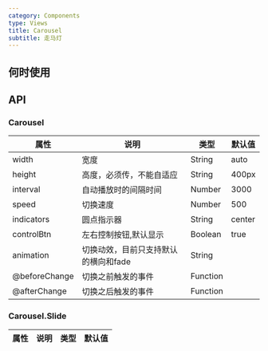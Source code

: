 ```yaml
---
category: Components
type: Views
title: Carousel
subtitle: 走马灯
---
```



## 何时使用


## API



### Carousel

属性 | 说明 | 类型 | 默认值
-----|-----|-----|------
width | 宽度 | String | auto
height | 高度，必须传，不能自适应 | String | 400px
interval | 自动播放时的间隔时间 | Number | 3000
speed | 切换速度 | Number | 500
indicators | 圆点指示器 | String | center
controlBtn | 左右控制按钮,默认显示 | Boolean | true
animation | 切换动效，目前只支持默认的横向和fade | String |
@beforeChange | 切换之前触发的事件 | Function | |
@afterChange | 切换之后触发的事件 | Function | |

### Carousel.Slide
属性 | 说明 | 类型 | 默认值
-----|-----|-----|------
